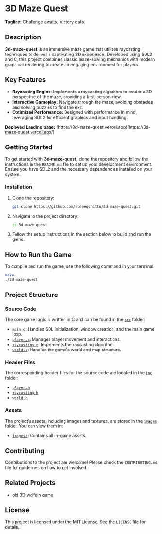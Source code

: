# 3D Maze Quest

**Tagline:** Challenge awaits. Victory calls.

## Description

**3d-maze-quest** is an immersive maze game that utilizes raycasting techniques to deliver a captivating 3D experience. Developed using SDL2 and C, this project combines classic maze-solving mechanics with modern graphical rendering to create an engaging environment for players.

## Key Features

- **Raycasting Engine:** Implements a raycasting algorithm to render a 3D perspective of the maze, providing a first-person view.
- **Interactive Gameplay:** Navigate through the maze, avoiding obstacles and solving puzzles to find the exit.
- **Optimized Performance:** Designed with performance in mind, leveraging SDL2 for efficient graphics and input handling.

**Deployed Landing page:** (https://3d-maze-quest.vercel.app)[https://3d-maze-quest.vercel.app/]

## Getting Started

To get started with **3d-maze-quest**, clone the repository and follow the instructions in the `README.md` file to set up your development environment. Ensure you have SDL2 and the necessary dependencies installed on your system.

### Installation

1. Clone the repository:
    ```bash
    git clone https://github.com/rofeeqshittu/3d-maze-quest.git
    ```

2. Navigate to the project directory:
    ```bash
    cd 3d-maze-quest
    ```

3. Follow the setup instructions in the section below to build and run the game.

## How to Run the Game

To compile and run the game, use the following command in your terminal:

```bash
make
./3d-maze-quest
```

## Project Structure

### Source Code

The core game logic is written in C and can be found in the [`src`](./src) folder:
- [`main.c`](./src/main.c): Handles SDL initialization, window creation, and the main game loop.
- [`player.c`](./src/player.c): Manages player movement and interactions.
- [`raycasting.c`](./src/raycasting.c): Implements the raycasting algorithm.
- [`world.c`](./src/world.c): Handles the game's world and map structure.

### Header Files

The corresponding header files for the source code are located in the [`inc`](./inc) folder:
- [`player.h`](./inc/player.h)
- [`raycasting.h`](./inc/raycasting.h)
- [`world.h`](./inc/world.h)

### Assets

The project’s assets, including images and textures, are stored in the [`images`](./images) folder. You can view them in:
- [`images/`](./images): Contains all in-game assets.

## Contributing

Contributions to the project are welcome! Please check the `CONTRIBUTING.md` file for guidelines on how to get involved.

## Related Projects
- old 3D wolfein game

## License

This project is licensed under the MIT License. See the `LICENSE` file for details..
